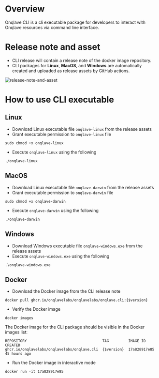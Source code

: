 # Overview
Onqlave CLI is a cli executable package for developers to interact with Onqlave resources via command line interface.

# Release note and asset

- CLI release will contain a release note of the docker image repository.
- CLI packages for **Linux**, **MacOS**, and **Windows** are automatically created and uploaded as release assets by GitHub actions.

![release-note-and-asset](https://t36712295.p.clickup-attachments.com/t36712295/20cd37f4-56ac-447f-9edc-28101c44cd18/image.png)

# How to use CLI executable

## Linux
- Download Linux executable file `onqlave-linux` from the release assets
- Grant executable permission to `onqlave-linux` file
```
sudo chmod +x onqlave-linux
```
- Execute `onqlave-linux` using the following
```
./onqlave-linux
```
## MacOS
- Download Linux executable file `onqlave-darwin` from the release assets
- Grant executable permission to `onqlave-darwin` file
```
sudo chmod +x onqlave-darwin
```
- Execute `onqlave-darwin` using the following
```
./onqlave-darwin
```
## Windows
- Download Windows executable file `onqlave-windows.exe` from the release assets
- Execute `onqlave-windows.exe` using the following
```
.\onqlave-windows.exe
```

## Docker
- Download the Docker image from the CLI release note 
```
docker pull ghcr.io/onqlavelabs/onqlavelabs/onqlave.cli:{$version}
```
- Verify the Docker image
```
docker images
```
The Docker image for the CLI package should be visible in the Docker images list:
```
REPOSITORY                                   TAG         IMAGE ID       CREATED         
ghcr.io/onqlavelabs/onqlavelabs/onqlave.cli  {$version}  17a828917e85   45 hours ago
```
- Run the Docker image in interactive mode
```
docker run -it 17a828917e85
```

